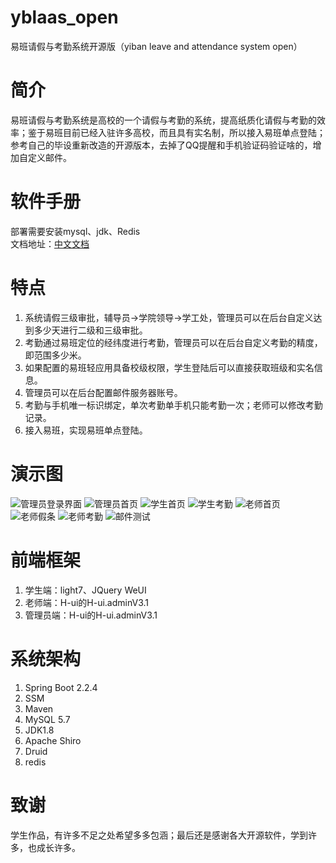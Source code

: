 # yblaas_open

易班请假与考勤系统开源版（yiban leave and attendance system open）

# 简介

易班请假与考勤系统是高校的一个请假与考勤的系统，提高纸质化请假与考勤的效率；鉴于易班目前已经入驻许多高校，而且具有实名制，所以接入易班单点登陆；参考自己的毕设重新改造的开源版本，去掉了QQ提醒和手机验证码验证啥的，增加自定义邮件。

# 软件手册
部署需要安装mysql、jdk、Redis  
文档地址：[中文文档](https://doc.benzhu.xyz/web/#/2?page_id=11 "中文文档")

# 特点

1. 系统请假三级审批，辅导员->学院领导->学工处，管理员可以在后台自定义达到多少天进行二级和三级审批。
2. 考勤通过易班定位的经纬度进行考勤，管理员可以在后台自定义考勤的精度，即范围多少米。
3. 如果配置的易班轻应用具备校级权限，学生登陆后可以直接获取班级和实名信息。
4. 管理员可以在后台配置邮件服务器账号。
5. 考勤与手机唯一标识绑定，单次考勤单手机只能考勤一次；老师可以修改考勤记录。
5. 接入易班，实现易班单点登陆。

# 演示图
![管理员登录界面](https://images.weserv.nl/?url=https://img03.sogoucdn.com/app/a/100520146/7dfc63bb5ea596aba505512046557e48)
![管理员首页](https://images.weserv.nl/?url=https://img03.sogoucdn.com/app/a/100520146/65706fac22a15e31642b3194fdf3b4c0)
![学生首页](https://images.weserv.nl/?url=https://img02.sogoucdn.com/app/a/100520146/9fdbc6a092476bc979463f67c30d6cc7)
![学生考勤](https://images.weserv.nl/?url=https://img03.sogoucdn.com/app/a/100520146/4aa8b606346c452785d308f54d773bb5)
![老师首页](https://images.weserv.nl/?url=https://img03.sogoucdn.com/app/a/100520146/cb8d5ad42e68eae73cf8e0c8dfd5a5f7)
![老师假条](https://images.weserv.nl/?url=https://img04.sogoucdn.com/app/a/100520146/ce00bf37693f1810d54371d0f586ab92)
![老师考勤](https://images.weserv.nl/?url=https://img02.sogoucdn.com/app/a/100520146/933f8b48f1cfce9aab817a9f4acb7feb)
![邮件测试](https://images.weserv.nl/?url=https://img02.sogoucdn.com/app/a/100520146/9e7cf1f34ffc3b30b53685dd92cdabfb)

# 前端框架

1. 学生端：light7、JQuery WeUI
2. 老师端：H-ui的H-ui.adminV3.1
3. 管理员端：H-ui的H-ui.adminV3.1

# 系统架构
1. Spring Boot 2.2.4
2. SSM
3. Maven
4. MySQL 5.7
5. JDK1.8
6. Apache Shiro
7. Druid
8. redis

# 致谢
学生作品，有许多不足之处希望多多包涵；最后还是感谢各大开源软件，学到许多，也成长许多。